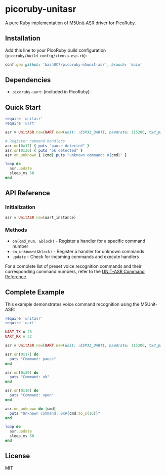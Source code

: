 # picoruby-unitasr

A pure Ruby implementation of [M5Unit-ASR](https://docs.m5stack.com/ja/unit/Unit%20ASR) driver for PicoRuby.

## Installation

Add this line to your PicoRuby build configuration (`picoruby/build_config/xtensa-esp.rb`):

```ruby
conf.gem github: 'bash0C7/picoruby-m5unit-asr', branch: 'main'
```

## Dependencies

- `picoruby-uart`: (included in PicoRuby)

## Quick Start

```ruby
require 'unitasr'
require 'uart'

asr = UnitASR.new(UART.new(unit: :ESP32_UART1, baudrate: 115200, txd_pin: 26, rxd_pin: 32))

# Register command handlers
asr.on(0x17) { puts "pause detected" }
asr.on(0x30) { puts "ok detected" }
asr.on_unknown { |cmd| puts "unknown command: #{cmd}" }

loop do
  asr.update
  sleep_ms 50
end
```

## API Reference

### Initialization

```ruby
asr = UnitASR.new(uart_instance)
```

### Methods

- `on(cmd_num, &block)` - Register a handler for a specific command number
- `on_unknown(&block)` - Register a handler for unknown commands
- `update` - Check for incoming commands and execute handlers

For a complete list of preset voice recognition commands and their corresponding command numbers, refer to the [UNIT-ASR Command Reference](https://m5stack-doc.oss-cn-shenzhen.aliyuncs.com/635/UNIT-ASR-Command_EN.pdf).

## Complete Example

This example demonstrates voice command recognition using the M5Unit-ASR:

```ruby
require 'unitasr'
require 'uart'

UART_TX = 26
UART_RX = 32

asr = UnitASR.new(UART.new(unit: :ESP32_UART1, baudrate: 115200, txd_pin: UART_TX, rxd_pin: UART_RX))

asr.on(0x17) do
  puts "Command: pause"
end

asr.on(0x30) do
  puts "Command: ok"
end

asr.on(0x10) do
  puts "Command: open"
end

asr.on_unknown do |cmd|
  puts "Unknown command: 0x#{cmd.to_s(16)}"
end

loop do
  asr.update
  sleep_ms 50
end
```


## License

MIT